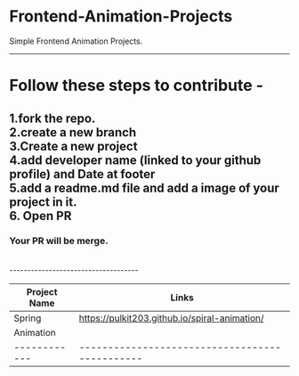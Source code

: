 # Frontend-Animation-Projects
Simple Frontend Animation Projects.

---------
# Follow these steps to contribute -
1.fork the repo.
<br/>
2.create a new branch 
<br/>
3.Create a new project
<br/>
4.add developer name (linked to your github profile) and Date at footer 
<br/>
5.add a readme.md file and add a image of your project in it.
<br/>
6. Open PR
<br/>
----------
### Your PR will be merge.
<br/>
------------------------------------


| Project Name  |    Links                                              |
| ------------- | ----------------------------------------------        |
|   Spring      |  https://pulkit203.github.io/spiral-animation/        |
|   Animation   |                                                       |
| ------------  | ----------------------------------------------        |
